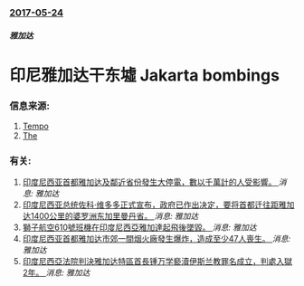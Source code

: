### [2017-05-24](/news/2017/05/24/index.md)

##### 雅加达
# 印尼雅加达干东墟 Jakarta bombings 




### 信息来源:

1. [Tempo](https://en.tempo.co/read/news/2017/05/24/057878427/Explosion-Occurred-in-Kampung-Melayu-East-Jakarta)
2. [The](http://www.thejakartapost.com/news/2017/05/24/breaking-news-eyewitness-hears-two-explosions-erupt-in-east-jakarta.html)

### 有关:

1. [印度尼西亚首都雅加达及鄰近省份發生大停電，數以千萬計的人受影響。 ](/news/2019/08/4/印度尼西亚首都雅加达及鄰近省份發生大停電-數以千萬計的人受影響.md) _消息: 雅加达_
2. [印度尼西亚总统佐科·维多多正式宣布，政府已作出决定，要将首都迁往距雅加达1400公里的婆罗洲东加里曼丹省。 ](/news/2019/08/26/印度尼西亚总统佐科-维多多正式宣布-政府已作出决定-要将首都迁往距雅加达1400公里的婆罗洲东加里曼丹省.md) _消息: 雅加达_
3. [獅子航空610號班機在印度尼西亞雅加達起飛後墜毀。 ](/news/2018/10/29/獅子航空610號班機在印度尼西亞雅加達起飛後墜毀.md) _消息: 雅加达_
4. [印度尼西亚首都雅加达市郊一間烟火廠發生爆炸，造成至少47人喪生。 ](/news/2017/10/26/印度尼西亚首都雅加达市郊一間烟火廠發生爆炸-造成至少47人喪生.md) _消息: 雅加达_
5. [印度尼西亞法院判決雅加达特區首長锺万学褻瀆伊斯兰教罪名成立，判處入獄2年。 ](/news/2017/05/9/印度尼西亞法院判決雅加达特區首長锺万学褻瀆伊斯兰教罪名成立-判處入獄2年.md) _消息: 雅加达_
